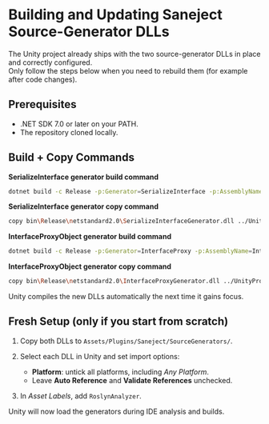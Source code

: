 # Building and Updating Saneject Source-Generator DLLs

The Unity project already ships with the two source-generator DLLs in place and correctly configured.  
Only follow the steps below when you need to rebuild them (for example after code changes).

## Prerequisites
- .NET SDK 7.0 or later on your PATH.
- The repository cloned locally.

## Build + Copy Commands

**SerializeInterface generator build command**
```bash
dotnet build -c Release -p:Generator=SerializeInterface -p:AssemblyName=SerializeInterfaceGenerator
```

**SerializeInterface generator copy command**
```bash
copy bin\Release\netstandard2.0\SerializeInterfaceGenerator.dll ../UnityProject/Saneject/Assets/Plugins/Saneject/SourceGenerators
```

**InterfaceProxyObject generator build command**
```bash
dotnet build -c Release -p:Generator=InterfaceProxy -p:AssemblyName=InterfaceProxyGenerator
```

**InterfaceProxyObject generator copy command**
```bash
copy bin\Release\netstandard2.0\InterfaceProxyGenerator.dll ../UnityProject/Saneject/Assets/Plugins/Saneject/SourceGenerators
```

Unity compiles the new DLLs automatically the next time it gains focus.

## Fresh Setup (only if you start from scratch)

1. Copy both DLLs to `Assets/Plugins/Saneject/SourceGenerators/`.

2. Select each DLL in Unity and set import options:
   - **Platform**: untick all platforms, including *Any Platform*.
   - Leave **Auto Reference** and **Validate References** unchecked.

3. In *Asset Labels*, add `RoslynAnalyzer`.

Unity will now load the generators during IDE analysis and builds.
